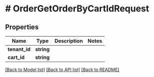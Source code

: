 # # OrderGetOrderByCartIdRequest


## Properties 


Name | Type | Description | Notes
------------ | ------------- | ------------- | -------------
**tenant_id**| **string** |   |
**cart_id**| **string** |   |


[[Back to Model list]](../../README.md#models) [[Back to API list]](../../README.md#endpoints) [[Back to README]](../../README.md)

